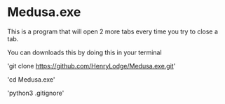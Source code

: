 # Medusa.exe
This is a program that will open 2 more tabs every time you try to close a tab. 

You can downloads this by doing this in your terminal

  'git clone https://github.com/HenryLodge/Medusa.exe.git'

  'cd Medusa.exe'

  'python3 .gitignore'
